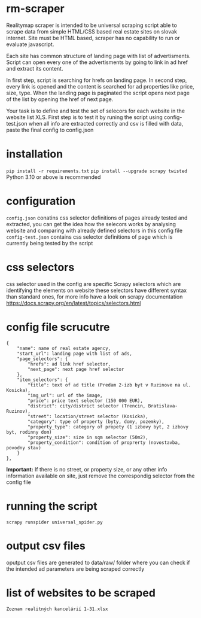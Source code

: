 # rm-scraper
Realitymap scraper is intended to be universal scraping script able to scrape data from 
simple HTML/CSS based real estate sites on slovak internet. Site must be HTML based, scraper has no 
capability to run or evaluate javascript.

Each site has common structure of landing page with list of advertisments. Script can open
every one of the advertisments by going to link in ad href and extract its content.

In first step, script is searching for hrefs on landing page. In second step, every link 
is opened and the content is searched for ad properties like price, size, type.
When the landing page is paginated the script opens next page of the list by opening the href
of next page.

Your task is to define and test the set of selecors for each website in the website list XLS.
First step is to test it by runing the script using config-test.json when all info are extracted correctly 
and csv is filled with data, paste the final config to config.json

# installation
```pip install -r requirements.txt```
```pip install --upgrade scrapy twisted```
Python 3.10 or above is recommended

# configuration
```config.json``` conatins css selector definitions of pages already tested and extracted, you can get the idea how the selecors works by analysing website and comparing with already defined selectors in this config file  
```config-test.json``` contains css selector definitions of page which is currently being tested by the script

# css selectors
css selector used in the config are specific Scrapy selectors which are identifying the elements on website
these selectors have different syntax than standard ones, for more info have a look on scrapy documentation
https://docs.scrapy.org/en/latest/topics/selectors.html

# config file scrucutre
```
{
    "name": name of real estate agency,
    "start_url": landing page with list of ads,
    "page_selectors": {
        "hrefs": ad link href selector,
        "next_page": next page href selector
    },
    "item_selectors": {
        "title": text of ad title (Predam 2-izb byt v Ruzinove na ul. Kosicka),
        "img_url": url of the image,
        "price": price text selector (150 000 EUR),
        "district": city/district selector (Trencin, Bratislava-Ruzinov),
        "street": location/street selector (Kosicka),
        "category": type of property (byty, domy, pozemky),
        "property_type": category of propety (1 izbovy byt, 2 izbovy byt, rodinny dom)
        "property_size": size in sqm selector (50m2),
        "property_condition": condition of proprerty (novostavba, povodny stav)
    }
},
```
**Important:** If there is no street, or property size, or any other info information available on site, just remove the correspondig selector from the config file

# running the script
```scrapy runspider universal_spider.py```

# output csv files
oputput csv files are generated to data/raw/ folder where you can check if the intended ad parameters are being scraped correctly

# list of websites to be scraped
```Zoznam realitných kancelárií 1-31.xlsx```
